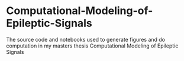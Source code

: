 # Computational-Modeling-of-Epileptic-Signals
The source code and notebooks used to generate figures and do computation in my masters thesis Computational Modeling of Epileptic Signals
